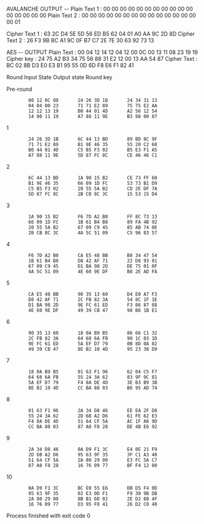 
AVALANCHE OUTPUT --
Plain Text 1  :   00 00 00 00 00 00 00 00 00 00 00 00 00 00 00 00
Plain Text 2  :   00 00 00 00 00 00 00 00 00 00 00 00 00 00 00 01

Cipher Text 1  :    63 2C D4 5E 5D 56 ED B5 62 04 01 A0 AA 9C 2D 8D 
Cipher Text 2  :    26 F3 9B BC A1 9C 0F B7 C7 2E 7E 30 63 92 73 13 


AES -- OUTPUT
Plain Text   :    00 04 12 14 12 04 12 00 0C 00 13 11 08 23 19 19
Cipher key   :    24 75 A2 B3 34 75 56 88 31 E2 12 00 13 AA 54 87
Cipher Text  :    BC 02 8B D3 E0 E3 B1 95 55 0D 6D F8 E6 F1 82 41 

Round       Input State       Output state       Round key

Pre-round

            00 12 0C 08       24 26 3D 1B       24 34 31 13
            04 04 00 23       71 71 E2 89       75 75 E2 AA
            12 12 13 19       B0 44 01 4D       A2 56 12 54
            14 00 11 19       A7 88 11 9E       B3 88 00 87


  1
            
            24 26 3D 1B       6C 44 13 BD       89 BD 8C 9F
            71 71 E2 89       B1 9E 46 35       55 20 C2 68
            B0 44 01 4D       C5 B5 F3 02       B5 E3 F1 A5
            A7 88 11 9E       5D 87 FC 8C       CE 46 46 C1


  2
  
            6C 44 13 BD       1A 90 15 B2       CE 73 FF 60
            B1 9E 46 35       66 09 1D FC       53 73 B1 D9
            C5 B5 F3 02       20 55 5A B2       CD 2E DF 7A
            5D 87 FC 8C       2B CB 8C 3C       15 53 15 D4


  3         
  
            1A 90 15 B2       F6 7D A2 B0       FF 8C 73 13
            66 09 1D FC       1B 61 B4 B8       89 FA 4B 92
            20 55 5A B2       67 09 C9 45       85 AB 74 0E
            2B CB 8C 3C       4A 5C 51 09       C5 96 83 57


  4         
  
            F6 7D A2 B0       CA E5 48 BB       B8 34 47 54
            1B 61 B4 B8       D8 42 AF 71       22 D8 93 01
            67 09 C9 45       D1 BA 98 2D       DE 75 01 0F
            4A 5C 51 09       4E 60 9E DF       B8 2E AD FA


  5         
  
            CA E5 48 BB       90 35 13 60       D4 E0 A7 F3
            D8 42 AF 71       2C FB 82 3A       54 8C 1F 1E
            D1 BA 98 2D       9E FC 61 ED       F3 86 87 88
            4E 60 9E DF       49 39 CB 47       98 B6 1B E1


  6         
  
            90 35 13 60       18 0A B9 B5       86 66 C1 32
            2C FB 82 3A       64 68 6A FB       90 1C 03 1D
            9E FC 61 ED       5A EF D7 79       0B 8D 0A 82
            49 39 CB 47       8E B2 10 4D       95 23 38 D9


  7         
  
            18 0A B9 B5       01 63 F1 96       62 04 C5 F7
            64 68 6A FB       55 24 3A 62       83 9F 9C 81
            5A EF D7 79       F4 8A DE 4D       3E B3 B9 3B
            8E B2 10 4D       CC BA 88 03       B6 95 AD 74


  8         
  
            01 63 F1 96       2A 34 D8 46       EE EA 2F D8
            55 24 3A 62       2D 6B A2 D6       61 FE 62 E3
            F4 8A DE 4D       51 64 CF 5A       AC 1F A6 9D
            CC BA 88 03       87 A8 F8 28       DE 4B E6 92


  9         
  
            2A 34 D8 46       0A D9 F1 3C       E4 0E 21 F9
            2D 6B A2 D6       95 63 9F 35       3F C1 A3 40
            51 64 CF 5A       2A 80 29 00       E3 FC 5A C7
            87 A8 F8 28       16 76 09 77       BF F4 12 80


  10        
  
            0A D9 F1 3C       BC E0 55 E6       DB D5 F4 0D
            95 63 9F 35       02 E3 0D F1       F9 38 9B DB
            2A 80 29 00       8B B1 6D 82       2E D2 88 4F
            16 76 09 77       D3 95 F8 41       26 D2 C0 40



Process finished with exit code 0
